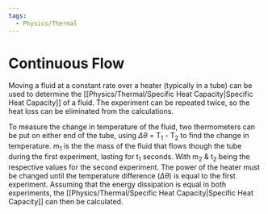 ```yaml
---
tags:
  - Physics/Thermal
---
```

# Continuous Flow
Moving a fluid at a constant rate over a heater (typically in a tube) can be used to determine the [[Physics/Thermal/Specific Heat Capacity|Specific Heat Capacity]] of a fluid. The experiment can be repeated twice, so the heat loss can be eliminated from the calculations.

To measure the change in temperature of the fluid, two thermometers can be put on either end of the tube, using $\Delta\theta$ = T$_1$ - T$_2$ to find the change in temperature. $m_1$ is the the mass of the fluid that flows though the tube during the first experiment, lasting for t$_1$ seconds. With m$_2$ & t$_2$ being the respective values for the second experiment. The power of the heater must be changed until the temperature difference ($\Delta\theta$) is equal to the first experiment. Assuming that the energy dissipation is equal in both experiments, the [[Physics/Thermal/Specific Heat Capacity|Specific Heat Capacity]] can then be calculated.

